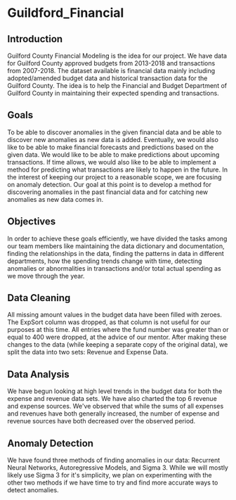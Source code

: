 # Guildford_Financial

## Introduction
Guilford County Financial Modeling is the idea for our project. We have data for Guilford County approved budgets from 2013-2018 and transactions from 2007-2018.
The dataset available is financial data mainly including adopted/amended budget data and historical transaction
data for the Guilford County. The idea is to help the Financial and Budget Department
of Guilford County in maintaining their expected spending and transactions.

## Goals
To be able to discover anomalies in the given financial data and be able to discover new
anomalies as new data is added. Eventually, we would also like to be able to
make financial forecasts and predictions based on the given data. We would like to be able to make predictions about
upcoming transactions. If time allows, we would also like to be able to implement a method for predicting what transactions are likely to
happen in the future. In the interest of keeping our project to a reasonable scope, we are focusing on anomaly detection. Our goal
at this point is to develop a method for discovering anomalies in the past financial data and for catching new anomalies as new data comes in.

## Objectives
In order to achieve these goals efficiently, we have divided the tasks among our team
members like maintaining the data dictionary and documentation, finding the relationships
in the data, finding the patterns in data in different departments, how the spending
trends change with time, detecting anomalies or abnormalities in transactions
and/or total actual spending as we move through the year.

## Data Cleaning
All missing amount values in the budget data have been filled with zeroes. The ExpSort column was dropped,
 as that column is not useful for our purposes at this time. All entries where the fund number was greater than
 or equal to 400 were dropped, at the advice of our mentor. After making these changes to the data (while keeping 
a separate copy of the original data), we split the data into two sets: Revenue and Expense Data. 
 
## Data Analysis
We have begun looking at high level trends in the budget data for both the expense and revenue data sets. 
We have also charted the top 6 revenue and expense sources. We've observed that while the sums of all 
expenses and revenues have both generally increased, the number of expense and revenue sources have both 
decreased over the observed period. 


## Anomaly Detection
We have found three methods of finding anomalies in our data: Recurrent Neural Networks, Autoregressive Models, and Sigma 3. While we will mostly likely use Sigma 3 for it's simplicity, we plan on experimenting with the other two methods if we have time to try and find more accurate ways to detect anomalies. 

